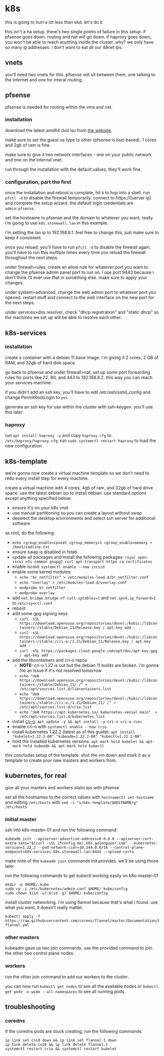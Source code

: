 # k8s
this is going to hurt a lot less than okd. let's do it

this isn't a ha setup. there's two single points of failure in this setup. if pfsense goes down, routing and nat will go down. if haproxy goes down, you won't be able to reach anything inside the cluster. why? we only have so many ip addresses. i don't want to eat all our 49net ips.

## vnets
you'll need two vnets for this. pfsense will sit between them, one talking to the internet and one for interal routing.

## pfsense
pfsense is needed for routing within the vms and nat.

### installation
download the latest amd64 dvd iso from [the website](https://www.pfsense.org/download/).

make sure to set the guest os type to other (pfsense is bsd-based). 1 cores and 2gb of ram is fine.

make sure to give it two network interfaces - one on your public network and one on the internal vnet.

run through the installation with the default values, they'll work fine.


### configuration, part the first
once the installation and reboot is complete, hit `8` to hop into a shell. run `pfctl -d` to disable the firewall temporarily. connect to https://[server ip] and complete the setup wizard. the default login credentials are `admin:pfsense`. 

set the hostname to pfsense and the domain to whatever you want, really. i'm going to use `k8s.stonewall.lan` in this example.

i'm setting the lan ip to 192.168.8.1. feel free to change this, just make sure to keep it consistent.

once you reload, you'll have to run `pfctl -d` to disable the firewall again. you'll have to run this multiple times every time you reload the firewall throughout the next steps.

under firewall>rules, create an allow rule for whatever port you want to change the pfsense admin panel port to run on. i use port 9443 because i don't think i'll ever use that in something else. make sure to apply your changes.

under system>advanced, change the web admin port to whatever port you opened. restart stuff and connect to the web interface on the new port for the next steps.

under services>dns resolver, check "dhcp registration" and "static dhcp" so the machines we set up will be able to resolve each other.

## k8s-services
### installation
create a container with a debian 11 base image. i'm giving it 2 cores, 2 GB of RAM, and 32gb of hard disk space. 

go back to pfsense and under firewall>nat, set up some port forwarding rules for ports like 22, 80, and 443 to 192.168.8.2. this way you can reach your services machine.

if you didn't add an ssh key, you'll have to edit /etc/ssh/sshd_config and change PermitRootLogin to `yes`

generate an ssh key for use within the cluster with ssh-keygen. you'll use this later

### haproxy

run `apt install haproxy -y` and copy `haproxy.cfg` to `/etc/haproxy/haproxy.cfg`. run `sudo systemctl restart haproxy` to load the new configuration

## k8s-template
we're gonna now create a virtual machine template so we don't need to redo every install step for every machine.

create a virtual machine with 4 cores, 4gb of ram, and 32gb of hard drive space. use the latest debian iso to install debian. use standard options except anything specified below:

* ensure it's on your k8s vnet
* use manual partitioning so you can create a layout without swap
* deselect the desktop environments and select ssh server for additional software

as root, do the following:

* `echo cgroup_enable=cpuset cgroup_memory=1 cgroup_enable=memory > /boot/cmdline.txt`
* ensure swap is disabled in fstab
* update all packages and install the following packages: `rsync open-iscsi nfs-common gnupg2 curl apt-transport-https ca-certificates`
* enable iscsid: `systemctl enable --now iscsid`
* enable some kernel modules:
    * `echo "br_netfilter" > /etc/modules-load.d/br_netfilter.conf`
    * `echo "overlay" > /etc/modules-load.d/overlay.conf`
    * `modprobe br_netfilter`
    * `modprobe overlay`
* add `net.bridge.bridge-nf-call-iptables=1` and `net.ipv4.ip_forward=1` to `/etc/sysctl.conf`
* reboot
* add some gpg signing keys
    * `curl -sSL https://download.opensuse.org/repositories/devel:/kubic:/libcontainers:/stable/Debian_11/Release.key | apt-key add -`
    * `curl -sSL https://download.opensuse.org/repositories/devel:/kubic:/libcontainers:/stable:/cri-o:/1.21/Debian_11/Release.key | apt-key add -`
    * `curl -sSL https://packages.cloud.google.com/apt/doc/apt-key.gpg | apt-key add -`
* add the libcontainers and cri-o repos
    * **NOTE:** cri-o 1.22 is out but the debian 11 builds are broken. i'm gonna file an issue if it's not resolved tomorrow
    * `echo "deb https://download.opensuse.org/repositories/devel:/kubic:/libcontainers:/stable/Debian_11/ /" > /etc/apt/sources.list.d/libcontainers.list`
    * `echo "deb https://download.opensuse.org/repositories/devel:/kubic:/libcontainers:/stable:/cri-o:/1.21/Debian_11/ /" > /etc/apt/sources.list.d/crio.list`
    * `echo "deb https://apt.kubernetes.io/ kubernetes-xenial main"  > /etc/apt/sources.list.d/kubernetes.list`
* install [cri-o](https://cri-o.io/): `apt update -y && apt install -y cri-o cri-o-runc`
* enable cri-o with `systemctl enable --now crio`
* install kubernetes 1.22.2 (latest as of this guide): `apt install "kubelet=1.22.2-00" "kubeadm=1.22.2-00" "kubectl=1.22.2-00"`
* hold the installed kubernetes versions: `apt-mark hold kubelet && apt-mark hold kubeadm && apt-mark hold kubectl`

this concludes setup of the template. shut the vm down and mark it as a template to create your new masters and workers from.

## kubernetes, for real

give all your masters and workers static ips with pfsense

set all the hostnames to the correct values with `hostnamectl set-hostname` and editing `/etc/hosts` with `sed -i "s/k8s-template/$HOSTNAME/g" /etc/hosts`

### initial master
ssh into k8s-master-01 and run the following command:
```
kubeadm init --apiserver-advertise-address=0.0.0.0 --apiserver-cert-extra-sans="$(curl -sSL ifconfig.me),k8s.galenguyer.com" --kubernetes-version=1.22.2 --pod-network-cidr=10.244.0.0/16 --control-plane-endpoint=k8s-services.k8s.stonewall.lan:6443 --upload-certs
```
make note of the `kubeadm join` commands init provides. we'll be using those later

run the following commands to get kubectl working easily on k8s-master-01
```
mkdir -p $HOME/.kube
sudo cp -i /etc/kubernetes/admin.conf $HOME/.kube/config
sudo chown $(id -u):$(id -g) $HOME/.kube/config
```

install cluster networking. i'm using flannel because that's what i found. use what you want, it doesn't really matter.
```
kubectl apply -f https://raw.githubusercontent.com/coreos/flannel/master/Documentation/kube-flannel.yml
```

### other masters
kubeadm gave us two join commands. use the provided command to join the other two control plane nodes.

### workers
run the other join command to add our workers to the cluster.

you can now run `kubectl get nodes` to see all the available nodes or `kubectl get pods -o wide --all-namespaces` to see all running pods

## troubleshooting

### coredns
if the coredns pods are stuck creating, run the following commands:
```
ip link set cni0 down && ip link set flannel.1 down
ip link delete cni0 && ip link delete flannel.1
systemctl restart crio && systemctl restart kubelet 
```
